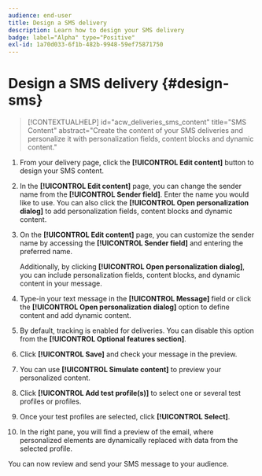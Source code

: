 ```yaml
---
audience: end-user
title: Design a SMS delivery
description: Learn how to design your SMS delivery
badge: label="Alpha" type="Positive"
exl-id: 1a70d033-6f1b-482b-9948-59ef75871750
---
```

# Design a SMS delivery {#design-sms}

>[!CONTEXTUALHELP]
>id="acw_deliveries_sms_content"
>title="SMS Content"
>abstract="Create the content of your SMS deliveries and personalize it with personalization fields, content blocks and dynamic content."

1. From your delivery page, click the **[!UICONTROL Edit content]** button to design your SMS content.

1. In the **[!UICONTROL Edit content]** page, you can change the sender name from the **[!UICONTROL Sender field]**. Enter the name you would like to use. You can also click the **[!UICONTROL Open personalization dialog]** to add personalization fields, content blocks and dynamic content.

1. On the **[!UICONTROL Edit content]** page, you can customize the sender name by accessing the **[!UICONTROL Sender field]** and entering the preferred name. 

    Additionally, by clicking **[!UICONTROL Open personalization dialog]**, you can include personalization fields, content blocks, and dynamic content in your message.

1. Type-in your text message in the **[!UICONTROL Message]** field or click the **[!UICONTROL Open personalization dialog]** option to define content and add dynamic content.

1. By default, tracking is enabled for deliveries. You can disable this option from the **[!UICONTROL Optional features section]**.

1. Click **[!UICONTROL Save]** and check your message in the preview. 

1. You can use **[!UICONTROL Simulate content]** to preview your personalized content.

1. Click **[!UICONTROL Add test profile(s)]** to select one or several test profiles or profiles.

1. Once your test profiles are selected, click **[!UICONTROL Select]**.

1. In the right pane, you will find a preview of the email, where personalized elements are dynamically replaced with data from the selected profile.

You can now review and send your SMS message to your audience.
